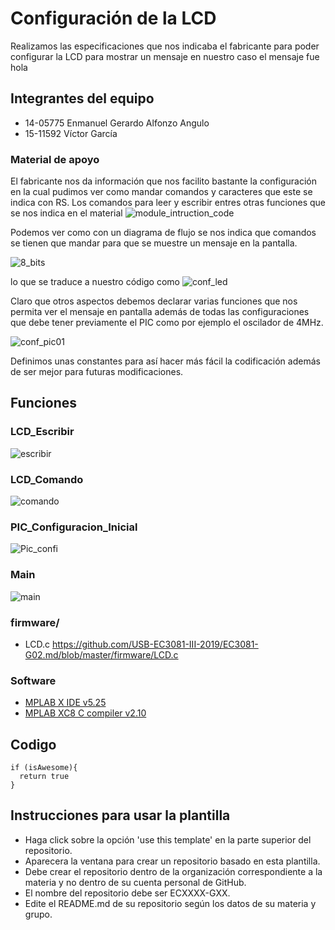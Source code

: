 # Configuración de la LCD
Realizamos las especificaciones que nos indicaba el fabricante para poder configurar la LCD para mostrar un mensaje en nuestro caso el mensaje fue hola 
## Integrantes del equipo
* 14-05775 Enmanuel Gerardo Alfonzo Angulo
* 15-11592 Víctor García 

### Material de apoyo 
El fabricante nos da información que nos facilito bastante la configuración en la cual pudimos ver como mandar comandos y caracteres que este se indica con RS. Los comandos para leer y escribir entres otras funciones que se nos indica en el material 
![module_intruction_code](https://user-images.githubusercontent.com/53823068/65625784-81f84580-df9a-11e9-871c-b023b27f67d4.png)


Podemos ver como con un diagrama de flujo se nos indica que comandos se tienen que mandar para que se muestre un mensaje en la pantalla.


![8_bits](https://user-images.githubusercontent.com/53823068/65627389-46ab4600-df9d-11e9-93ff-264ee9e60d3e.png)


lo que se traduce a nuestro código como 
![conf_led](https://user-images.githubusercontent.com/53823068/65627992-86266200-df9e-11e9-8984-8e183ad6bd58.png)

Claro que otros aspectos debemos declarar varias funciones que nos permita ver el mensaje en pantalla además de todas las configuraciones que debe tener previamente el PIC como por ejemplo el oscilador de 4MHz.

![conf_pic01](https://user-images.githubusercontent.com/53823068/65629167-e28a8100-dfa0-11e9-9faa-93c128217bac.png)

Definimos unas constantes para así hacer más fácil la codificación además de ser mejor para futuras modificaciones.
## Funciones 
### LCD_Escribir
![escribir](https://user-images.githubusercontent.com/53823068/65629603-a146a100-dfa1-11e9-8b60-ce76c3d261f8.png)

### LCD_Comando
![comando](https://user-images.githubusercontent.com/53823068/65629775-03070b00-dfa2-11e9-9668-5b03e24efb8b.png)

### PIC_Configuracion_Inicial
![Pic_confi](https://user-images.githubusercontent.com/53823068/65629923-609b5780-dfa2-11e9-8166-88569f7a0c25.png)
### Main
![main](https://user-images.githubusercontent.com/53823068/65630142-cdaeed00-dfa2-11e9-951e-405b27dbfa0f.png)
### firmware/
* LCD.c https://github.com/USB-EC3081-III-2019/EC3081-G02.md/blob/master/firmware/LCD.c


### Software 
* [MPLAB X IDE v5.25](https://www.microchip.com/mplab/mplab-x-ide)
* [MPLAB XC8 C compiler v2.10](https://www.microchip.com/mplab/compilers)

## Codigo

```
if (isAwesome){
  return true
}
```

## Instrucciones para usar la plantilla
* Haga click sobre la opción 'use this template' en la parte superior del repositorio.
* Aparecera la ventana para crear un repositorio basado en esta plantilla.
* Debe crear el repositorio dentro de la organización correspondiente a la materia y no dentro de su cuenta personal de GitHub.
* El nombre del repositorio debe ser ECXXXX-GXX.
* Edite el README.md de su repositorio según los datos de su materia y grupo.
